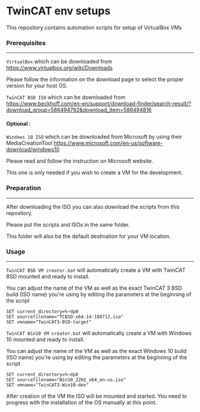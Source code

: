 # TwinCAT env setups

This repository contains automation scripts for setup of VirtualBox VMs

### Prerequisites
________________

`VirtualBox` which can be downloaded from https://www.virtualbox.org/wiki/Downloads

Please follow the information on the download page to select the proper version for your host OS.

`TwinCAT BSD ISO` which can be downloaded from https://www.beckhoff.com/en-en/support/download-finder/search-result/?download_group=586494792&download_item=586494816

#### Optional :
`Windows 10 ISO` which can be downloaded from Microsoft by using their MediaCreationTool https://www.microsoft.com/en-us/software-download/windows10

Please read and follow the instruction on Microsoft website.

This one is only needed if you wish to create a VM for the development.

### Preparation
_______________

After downloading the ISO you can also download the scripts from this repository.

Please put the scripts and ISOs in the same folder.

This folder will also be the default destination for your VM location.

### Usage
_______________

`TwinCAT BSD VM creator.bat` will automatically create a VM with TwinCAT BSD mounted and ready to install.

You can adjust the name of the VM as well as the exact TwinCAT 3 BSD build (ISO name) you're using by editing the parameters at the beginning of the script

```
SET current_directory=%~dp0
SET sourcefilename="TCBSD-x64-14-184712.iso"
SET vmname="TwinCAT3-BSD-target"
```

`TwinCAT Win10 VM creator.bat` will automatically create a VM with Windows 10 mounted and ready to install.

You can adjust the name of the VM as well as the exact Windows 10 build (ISO name) you're using by editing the parameters at the beginning of the script

```
SET current_directory=%~dp0
SET sourcefilename="Win10_22H2_x64_en-us.iso"
SET vmname="TwinCAT3-Win10-dev"
```

After creation of the VM the ISO will be mounted and started. You need to progress with the installation of the OS manually at this point.